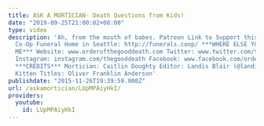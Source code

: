 ```yaml
---
title: ASK A MORTICIAN- Death Questions from Kids!
date: "2019-09-25T21:00:02+08:00"
type: video
description: 'Ah, from the mouth of babes. Patreon Link to Support this Channel: http://www.patreon.com/thegooddeath
  Co-Op Funeral Home in Seattle: http://funerals.coop/ ***WHERE ELSE YOU CAN FIND
  ME*** Website: www.orderofthegooddeath.com Twitter: www.twitter.com/thegooddeath
  Instagram: instagram.com/thegooddeath Facebook: www.facebook.com/orderofthegooddeath
  ***CREDITS*** Mortician: Caitlin Doughty Editor: Landis Blair (@landisblair) Flying
  Kitten Titles: Oliver Franklin Anderson'
publishdate: "2015-11-26T19:39:59.000Z"
url: /askamortician/LUpMPAiyHkI/
providers:
  youtube:
    id: LUpMPAiyHkI
---
```

